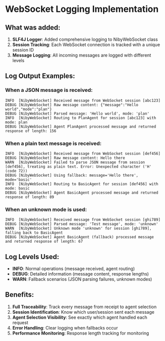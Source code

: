 # WebSocket Logging Implementation

## What was added:

1. **SLF4J Logger**: Added comprehensive logging to NibyWebSocket class
2. **Session Tracking**: Each WebSocket connection is tracked with a unique session ID
3. **Message Logging**: All incoming messages are logged with different levels

## Log Output Examples:

### When a JSON message is received:
```
INFO  [NibyWebSocket] Received message from WebSocket session [abc123]
DEBUG [NibyWebSocket] Raw message content: {"message":"Hello world","mode":"plan"}
DEBUG [NibyWebSocket] Parsed message: 'Hello world', mode: 'plan'
INFO  [NibyWebSocket] Routing to PlanAgent for session [abc123] with mode: plan
DEBUG [NibyWebSocket] Agent PlanAgent processed message and returned response of length: 156
```

### When a plain text message is received:
```
INFO  [NibyWebSocket] Received message from WebSocket session [def456]
DEBUG [NibyWebSocket] Raw message content: Hello there
WARN  [NibyWebSocket] Failed to parse JSON message from session [def456], treating as plain text. Error: Unexpected character ('H' (code 72))
DEBUG [NibyWebSocket] Using fallback: message='Hello there', mode='basic'
INFO  [NibyWebSocket] Routing to BasicAgent for session [def456] with mode: basic
DEBUG [NibyWebSocket] Agent BasicAgent processed message and returned response of length: 89
```

### When an unknown mode is used:
```
INFO  [NibyWebSocket] Received message from WebSocket session [ghi789]
DEBUG [NibyWebSocket] Parsed message: 'Test message', mode: 'unknown'
WARN  [NibyWebSocket] Unknown mode 'unknown' for session [ghi789], falling back to BasicAgent
DEBUG [NibyWebSocket] Agent BasicAgent (fallback) processed message and returned response of length: 67
```

## Log Levels Used:

- **INFO**: Normal operations (message received, agent routing)
- **DEBUG**: Detailed information (message content, response lengths)
- **WARN**: Fallback scenarios (JSON parsing failures, unknown modes)

## Benefits:

1. **Full Traceability**: Track every message from receipt to agent selection
2. **Session Identification**: Know which user/session sent each message
3. **Agent Selection Visibility**: See exactly which agent handled each request
4. **Error Handling**: Clear logging when fallbacks occur
5. **Performance Monitoring**: Response length tracking for monitoring
